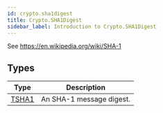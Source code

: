 ```yaml
---
id: crypto.sha1digest
title: Crypto.SHA1Digest
sidebar_label: Introduction to Crypto.SHA1Digest
---
```




See <https://en.wikipedia.org/wiki/SHA-1>


## Types
| Type | Description |
|---|---|
| [TSHA1](../../crypto/crypto.sha1digest/tsha1) | An SHA-1 message digest. |

